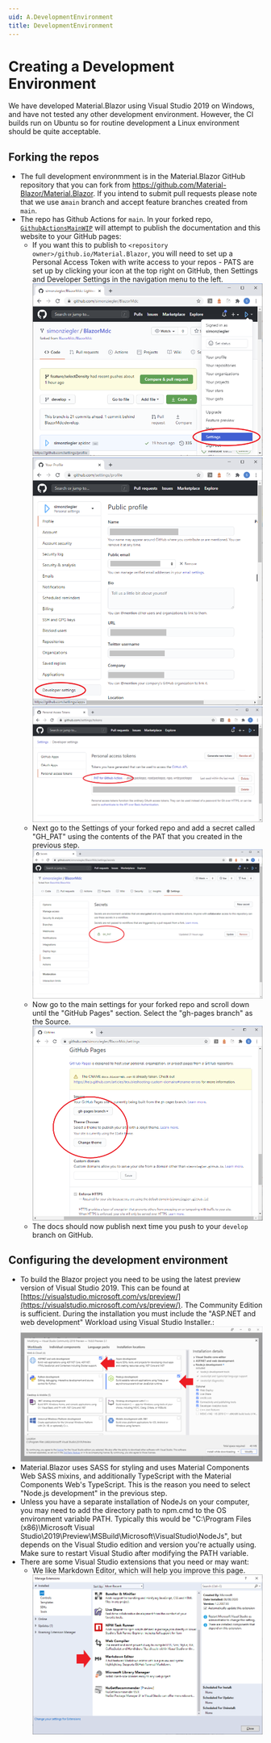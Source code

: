 ```yaml
---
uid: A.DevelopmentEnvironment
title: DevelopmentEnvironment
---
```

# Creating a Development Environment

We have developed Material.Blazor using Visual Studio 2019 on Windows, and have not tested any other development environment. However, the CI builds run on Ubuntu so for routine development a Linux environment should be quite acceptable.

## Forking the repos

- The full development environmment is in the Material.Blazor GitHub repository that you can fork from https://github.com/Material-Blazor/Material.Blazor. If you intend to submit pull requests please note that we use a`main` branch and accept feature branches created from `main`.
- The repo has Github Actions for `main`. In your forked repo, [`GithubActionsMainWIP`](https://github.com/Material-Blazor/Material.Blazor/blob/develop/.github/workflows/GithubActionsMainWIP.yml) will attempt to publish the documentation and this website to your GitHub pages:
  - If you want this to publish to `<repository owner>/github.io/Material.Blazor`, you will need to set up a Personal Access Token with write access to your repos - PATS are set up by clicking your icon at the top right on GitHub, then Settings and Developer Settings in the navigation menu to the left.
  <img src="images/gh-account-settings-1.png" alt="GitHub Account Settings"></img>
  <img src="images/gh-account-settings-2.png" alt="GitHub Account Settings"></img>
  <img src="images/gh-account-settings-3.png" alt="GitHub Account Settings"></img>
  - Next go to the Settings of your forked repo and add a secret called "GH_PAT" using the contents of the PAT that you created in the previous step.
  <img src="images/gh-account-settings-4.png" alt="GitHub Account Settings"></img>
  - Now go to the main settings for your forked repo and scroll down until the "GitHub Pages" section. Select the "gh-pages branch" as the Source.
  <img src="images/gh-account-settings-5.png" alt="GitHub Account Settings"></img>
  - The docs should now publish next time you push to your `develop` branch on GitHub.

## Configuring the development environment

- To build the Blazor project you need to be using the latest preview version of Visual Studio 2019. This can be found at [https://visualstudio.microsoft.com/vs/preview/](https://visualstudio.microsoft.com/vs/preview/). The Community Edition is sufficient. During the installation you must include the "ASP.NET and web development" Workload using Visual Studio Installer.:
  <img src="images/vs-config.png" alt="Visual Studio Workloads"></img>
- Material.Blazor uses SASS for styling and uses Material Components Web SASS mixins, and additionally TypeScript with the Material Components Web's TypeScript. This is the reason you need to select "Node.js development" in the previous step.
- Unless you have a separate installation of NodeJs on your computer, you may need to add the directory path to npm.cmd to the OS environment variable PATH. Typically this would be "C:\Program Files (x86)\Microsoft Visual Studio\2019\Preview\MSBuild\Microsoft\VisualStudio\NodeJs", but depends on the Visual Studio edition and version you're actually using. Make sure to restart Visual Studio after modifying the PATH variable.
- There are some Visual Studio extensions that you need or may want:
  - We like Markdown Editor, which will help you improve this page.
    <img src="images/vs-extensions.png" alt="Visual Studio Extensions"></img>

